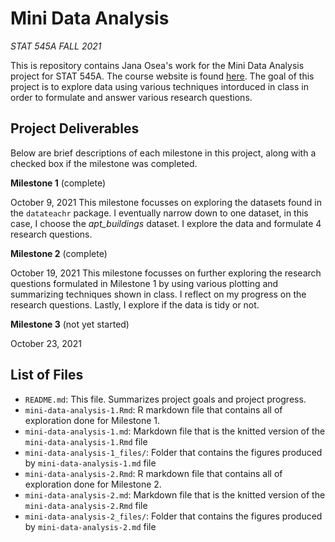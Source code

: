 # Mini Data Analysis

*STAT 545A FALL 2021*

This is repository contains Jana Osea's work for the Mini Data Analysis project for STAT 545A. The course website is found [here](https://stat545.stat.ubc.ca/course/). The goal of this project is to explore data using various techniques intorduced in class in order to formulate and answer various research questions.

## Project Deliverables

Below are brief descriptions of each milestone in this project, along with a checked box if the milestone was completed.

**Milestone 1** (complete)

October 9, 2021
This milestone focusses on exploring the datasets found in the `datateachr` package. I eventually narrow down to one dataset, in this case, I choose the *apt_buildings* dataset. I explore the data and formulate 4 research questions.

**Milestone 2** (complete)

October 19, 2021
This milestone focusses on further exploring the research questions formulated in Milestone 1 by using various plotting and summarizing techniques shown in class. I reflect on my progress on the research questions. Lastly, I explore if the data is tidy or not.

**Milestone 3** (not yet started)

October 23, 2021

## List of Files

- `README.md`: This file. Summarizes project goals and project progress.
- `mini-data-analysis-1.Rmd`: R markdown file that contains all of exploration done for Milestone 1.
- `mini-data-analysis-1.md`: Markdown file that is the knitted version of the  `mini-data-analysis-1.Rmd` file
- `mini-data-analysis-1_files/`: Folder that contains the figures produced by  `mini-data-analysis-1.md` file
- `mini-data-analysis-2.Rmd`: R markdown file that contains all of exploration done for Milestone 2.
- `mini-data-analysis-2.md`: Markdown file that is the knitted version of the  `mini-data-analysis-2.Rmd` file
- `mini-data-analysis-2_files/`: Folder that contains the figures produced by  `mini-data-analysis-2.md` file

